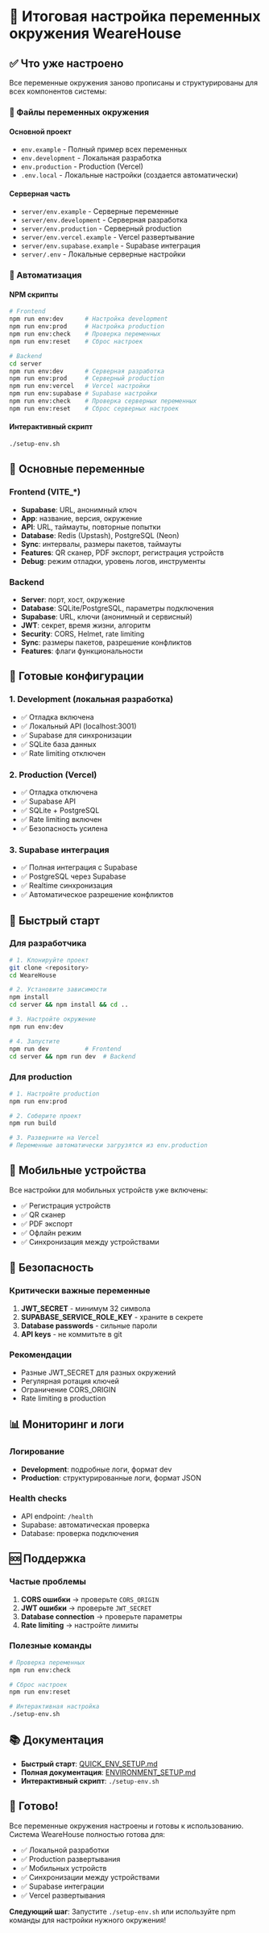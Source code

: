 # 🎯 Итоговая настройка переменных окружения WeareHouse

## ✅ Что уже настроено

Все переменные окружения заново прописаны и структурированы для всех компонентов системы:

### 📁 Файлы переменных окружения

#### Основной проект
- `env.example` - Полный пример всех переменных
- `env.development` - Локальная разработка
- `env.production` - Production (Vercel)
- `.env.local` - Локальные настройки (создается автоматически)

#### Серверная часть
- `server/env.example` - Серверные переменные
- `server/env.development` - Серверная разработка
- `server/env.production` - Серверный production
- `server/env.vercel.example` - Vercel развертывание
- `server/env.supabase.example` - Supabase интеграция
- `server/.env` - Локальные серверные настройки

### 🚀 Автоматизация

#### NPM скрипты
```bash
# Frontend
npm run env:dev      # Настройка development
npm run env:prod     # Настройка production
npm run env:check    # Проверка переменных
npm run env:reset    # Сброс настроек

# Backend
cd server
npm run env:dev      # Серверная разработка
npm run env:prod     # Серверный production
npm run env:vercel   # Vercel настройки
npm run env:supabase # Supabase настройки
npm run env:check    # Проверка серверных переменных
npm run env:reset    # Сброс серверных настроек
```

#### Интерактивный скрипт
```bash
./setup-env.sh
```

## 🔧 Основные переменные

### Frontend (VITE_*)
- **Supabase**: URL, анонимный ключ
- **App**: название, версия, окружение
- **API**: URL, таймауты, повторные попытки
- **Database**: Redis (Upstash), PostgreSQL (Neon)
- **Sync**: интервалы, размеры пакетов, таймауты
- **Features**: QR сканер, PDF экспорт, регистрация устройств
- **Debug**: режим отладки, уровень логов, инструменты

### Backend
- **Server**: порт, хост, окружение
- **Database**: SQLite/PostgreSQL, параметры подключения
- **Supabase**: URL, ключи (анонимный и сервисный)
- **JWT**: секрет, время жизни, алгоритм
- **Security**: CORS, Helmet, rate limiting
- **Sync**: размеры пакетов, разрешение конфликтов
- **Features**: флаги функциональности

## 🎯 Готовые конфигурации

### 1. Development (локальная разработка)
- ✅ Отладка включена
- ✅ Локальный API (localhost:3001)
- ✅ Supabase для синхронизации
- ✅ SQLite база данных
- ✅ Rate limiting отключен

### 2. Production (Vercel)
- ✅ Отладка отключена
- ✅ Supabase API
- ✅ SQLite + PostgreSQL
- ✅ Rate limiting включен
- ✅ Безопасность усилена

### 3. Supabase интеграция
- ✅ Полная интеграция с Supabase
- ✅ PostgreSQL через Supabase
- ✅ Realtime синхронизация
- ✅ Автоматическое разрешение конфликтов

## 🚀 Быстрый старт

### Для разработчика
```bash
# 1. Клонируйте проект
git clone <repository>
cd WeareHouse

# 2. Установите зависимости
npm install
cd server && npm install && cd ..

# 3. Настройте окружение
npm run env:dev

# 4. Запустите
npm run dev          # Frontend
cd server && npm run dev  # Backend
```

### Для production
```bash
# 1. Настройте production
npm run env:prod

# 2. Соберите проект
npm run build

# 3. Разверните на Vercel
# Переменные автоматически загрузятся из env.production
```

## 📱 Мобильные устройства

Все настройки для мобильных устройств уже включены:
- ✅ Регистрация устройств
- ✅ QR сканер
- ✅ PDF экспорт
- ✅ Офлайн режим
- ✅ Синхронизация между устройствами

## 🔐 Безопасность

### Критически важные переменные
1. **JWT_SECRET** - минимум 32 символа
2. **SUPABASE_SERVICE_ROLE_KEY** - храните в секрете
3. **Database passwords** - сильные пароли
4. **API keys** - не коммитьте в git

### Рекомендации
- Разные JWT_SECRET для разных окружений
- Регулярная ротация ключей
- Ограничение CORS_ORIGIN
- Rate limiting в production

## 📊 Мониторинг и логи

### Логирование
- **Development**: подробные логи, формат dev
- **Production**: структурированные логи, формат JSON

### Health checks
- API endpoint: `/health`
- Supabase: автоматическая проверка
- Database: проверка подключения

## 🆘 Поддержка

### Частые проблемы
1. **CORS ошибки** → проверьте `CORS_ORIGIN`
2. **JWT ошибки** → проверьте `JWT_SECRET`
3. **Database connection** → проверьте параметры
4. **Rate limiting** → настройте лимиты

### Полезные команды
```bash
# Проверка переменных
npm run env:check

# Сброс настроек
npm run env:reset

# Интерактивная настройка
./setup-env.sh
```

## 📚 Документация

- **Быстрый старт**: [QUICK_ENV_SETUP.md](./QUICK_ENV_SETUP.md)
- **Полная документация**: [ENVIRONMENT_SETUP.md](./ENVIRONMENT_SETUP.md)
- **Интерактивный скрипт**: `./setup-env.sh`

## 🎉 Готово!

Все переменные окружения настроены и готовы к использованию. Система WeareHouse полностью готова для:

- ✅ Локальной разработки
- ✅ Production развертывания
- ✅ Мобильных устройств
- ✅ Синхронизации между устройствами
- ✅ Supabase интеграции
- ✅ Vercel развертывания

**Следующий шаг**: Запустите `./setup-env.sh` или используйте npm команды для настройки нужного окружения!

